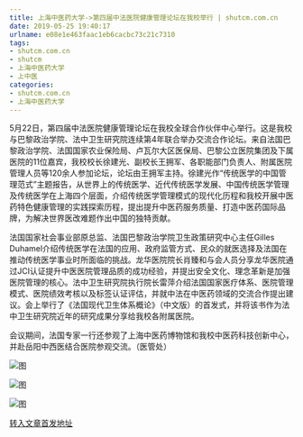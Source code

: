 ```yaml
---
title: 上海中医药大学->第四届中法医院健康管理论坛在我校举行 | shutcm.com.cn
date: 2019-05-25 19:40:17
urlname: e08e1e463faac1eb6cacbc73c21c7310
tags: 
- shutcm.com.cn
- shutcm
- 上海中医药大学
- 上中医
categories:
- shutcm.com.cn
- 上海中医药大学
---
```



5月22日，第四届中法医院健康管理论坛在我校全球合作伙伴中心举行。这是我校与巴黎政治学院、法中卫生研究院连续第4年联合举办交流合作论坛。来自法国巴黎政治学院、法国国家农业保险局、卢瓦尔大区医保局、巴黎公立医院集团及下属医院的11位嘉宾，我校校长徐建光、副校长王拥军、各职能部门负责人、附属医院管理人员等120余人参加论坛，论坛由王拥军主持。徐建光作“传统医学的中国管理范式”主题报告，从世界上的传统医学、近代传统医学发展、中国传统医学管理及传统医学在上海四个层面，介绍传统医学管理模式的现代化历程和我校开展中医药特色健康管理的实践探索历程，提出提升中医药服务质量、打造中医药国际品牌，为解决世界医改难题作出中国的独特贡献。

法国国家社会事业部原总监、法国巴黎政治学院卫生政策研究中心主任Gilles Duhamel介绍传统医学在法国的应用、政府监管方式、民众的就医选择及法国在推动传统医学事业时所面临的挑战。龙华医院院长肖臻和与会人员分享龙华医院通过JCI认证提升中医医院管理品质的成功经验，并提出安全文化、理念革新是加强医院管理的核心。法中卫生研究院执行院长雷萍介绍法国国家医疗体系、医院管理模式、医院绩效考核以及标签认证评估，并就中法在中医药领域的交流合作提出建议。会上举行了《法国现代卫生体系概论》（中文版）的首发式，并将该书作为法中卫生研究院近年的研究成果分享给我校各附属医院。

会议期间，法国专家一行还参观了上海中医药博物馆和我校中医药科技创新中心，并赴岳阳中西医结合医院参观交流。（医管处）



![图](https://www.shutcm.edu.cn/_upload/article/images/90/4f/b4c9d4184d47b34f2050fb7e4798/270a6123-8cac-4188-8be8-e90932716c4e.jpg)

![图](https://www.shutcm.edu.cn/_upload/article/images/90/4f/b4c9d4184d47b34f2050fb7e4798/2373a87b-ebc6-4e21-b9ee-a9fe410ec74a.jpg)

![图](https://www.shutcm.edu.cn/_upload/article/images/90/4f/b4c9d4184d47b34f2050fb7e4798/8ecc976e-8564-44f5-b6f8-5be86400b425.jpg)

[转入文章首发地址](https://www.shutcm.edu.cn/2019/0525/c221a104713/page.htm)